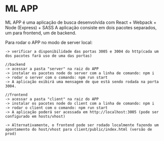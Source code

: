 ML APP
==================

ML APP é uma aplicação de busca desenvolvida com React + Webpack + Node (Express) + SASS
A aplicação consiste em dois pacotes separados, um para frontend, um de backend.

Para rodar o APP no modo de server local:
	
	-> verificar a disponibilidade das portas 3005 e 3004 do http(cada um dos pacotes fará uso de uma das portas)

	//backend
	-> acessar a pasta "server" na raiz do APP
	-> instalar os pacotes node do server com a linha de comando: npm i
	-> rodar o server com o comando: npm run start
	-> A aplicação exibirá uma mensagem de que está sendo rodada na porta 3004.

	//frontend
	-> acessar a pasta "client" na raiz do APP
	-> instalar os pacotes node do client com a linha de comando: npm i
	-> rodar o client com o comando: npm run start
	-> A aplicação poderá ser acessada em http://localhost:3005 (pode ser configurado em hosts/vhost)

	-> Alternativamente, o frontend pode ser rodado localmente fazendo um apontamento do host/vhost para client/public/index.html (versão de prod)